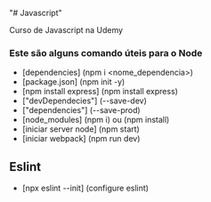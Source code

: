 "# Javascript" 

Curso de Javascript na Udemy

### Este são alguns comando úteis para o Node
- [dependencies] (npm i <nome_dependencia>) 
- [package.json] (npm init -y)
- [npm install express] (npm install express)
- ["devDependecies"] (--save-dev)
- ["dependencies"] (--save-prod)
- [node_modules] (npm i) ou (npm install)
- [iniciar server node] (npm start)
- [iniciar webpack] (npm run dev)
  
## Eslint
- [npx eslint --init] (configure eslint)